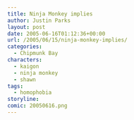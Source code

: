 ```yaml
---
title: Ninja Monkey implies
author: Justin Parks
layout: post
date: 2005-06-16T01:12:36+00:00
url: /2005/06/15/ninja-monkey-implies/
categories:
  - Chipmunk Bay
characters:
  - kaigon
  - ninja monkey
  - shawn
tags:
  - homophobia  
storyline:
comic: 20050616.png
---
```

